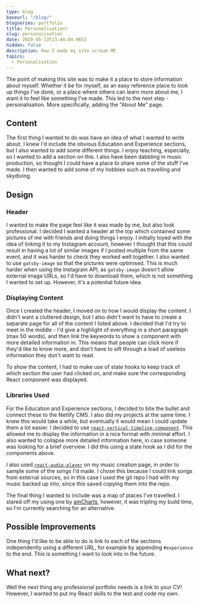 ```yaml
---
type: blog
baseurl: "/blog/"
blogseries: portfolio
title: Personalisation!
slug: personalisation
date: 2020-05-13T23:44:04.965Z
hidden: false
description: How I made my site scream ME
topics:
  - Personalisation
---
```


The point of making this site was to make it a place to store information about myself. Whether it be for myself, as an easy reference place to look up things I've done, or a place where others can learn more about me, I want it to feel like something I've made. This led to the next step - personalisation. More specifically, adding the "About Me" page.

## Content

The first thing I wanted to do was have an idea of what I wanted to write about. I knew I'd include the obvious Education and Experience sections, but I also wanted to add some different things. I enjoy teaching, especially, so I wanted to add a section on this. I also have been dabbling in music production, so thought I could have a place to share some of the stuff I've made. I then wanted to add some of my hobbies such as travelling and skydiving.

## Design

### Header

I wanted to make the page feel like it was made by me, but also look professional. I decided I wanted a header at the top which contained some pictures of me with friends and doing things I enjoy. I initially toyed with the idea of linking it to my Instagram account, however I thought that this could result in having a lot of similar images if I posted multiple from the same event, and it was harder to check they worked well together. I also wanted to use `gatsby-image` so that the pictures were optimised. This is much harder when using the Instagram API, as `gatsby-image` doesn't allow external image URLs, so I'd have to download them, which is not something I wanted to set up. However, it's a potential future idea.

### Displaying Content

Once I created the header, I moved on to how I would display the content. I didn't want a cluttered design, but I also didn't want to have to create a separate page for all of the content I listed above. I decided that I'd try to meet in the middle - I'd give a highlight of everything in a short paragraph (max 50 words), and then link the keywords to show a component with more detailed information in. This means that people can click more if they'd like to know more, and don't have to sift through a load of useless information they don't want to read.

To show the content, I had to make use of state hooks to keep track of which section the user had clicked on, and make sure the corresponding React component was displayed.

### Libraries Used

For the Education and Experience sections, I decided to bite the bullet and connect these to the Netlify CMS. I also did my projects at the same time. I knew this would take a while, but eventually it would mean I could update them a lot easier. I decided to use [`react-vertical-timeline-component`](https://www.npmjs.com/package/react-vertical-timeline-component). This allowed me to display the information in a nice format with minimal effort. I also wanted to collapse more detailed information here, in case someone was looking for a brief overview. I did this using a state hook as I did for the components above.

I also used [`react-audio-player`](https://www.npmjs.com/package/react-audio-player) on my music creation page, in order to sample some of the songs I'd made. I chose this because I could link songs from external sources, so in this case I used the git repo I had with my music backed up into, since this saved copying them into the repo.

The final thing I wanted to include was a map of places I've travelled. I stared off my using one by [amCharts](https://www.amcharts.com/), however, it was tripling my build time, so I'm currently searching for an alternative.

## Possible Improvements

One thing I'd like to be able to do is link to each of the sections independently using a different URL, for example by appending `#experience` to the end. This is something I want to look into in the future.

## What next?

Well the next thing any professional portfolio needs is a link to your CV! However, I wanted to put my React skills to the test and code my own.
